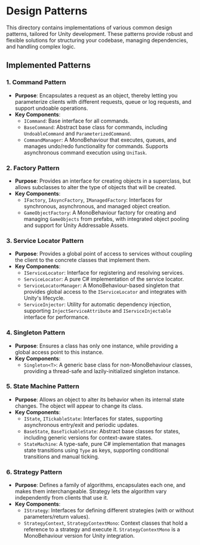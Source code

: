 # Design Patterns

This directory contains implementations of various common design patterns, tailored for Unity development. These patterns provide robust and flexible solutions for structuring your codebase, managing dependencies, and handling complex logic.

## Implemented Patterns

### 1. Command Pattern

-   **Purpose**: Encapsulates a request as an object, thereby letting you parameterize clients with different requests, queue or log requests, and support undoable operations.
-   **Key Components**:
    -   `ICommand`: Base interface for all commands.
    -   `BaseCommand`: Abstract base class for commands, including `UndoableCommand` and `ParameterizedCommand`.
    -   `CommandManager`: A MonoBehaviour that executes, queues, and manages undo/redo functionality for commands. Supports asynchronous command execution using `UniTask`.

### 2. Factory Pattern

-   **Purpose**: Provides an interface for creating objects in a superclass, but allows subclasses to alter the type of objects that will be created.
-   **Key Components**:
    -   `IFactory`, `IAsyncFactory`, `IManagedFactory`: Interfaces for synchronous, asynchronous, and managed object creation.
    -   `GameObjectFactory`: A MonoBehaviour factory for creating and managing `GameObjects` from prefabs, with integrated object pooling and support for Unity Addressable Assets.

### 3. Service Locator Pattern

-   **Purpose**: Provides a global point of access to services without coupling the client to the concrete classes that implement them.
-   **Key Components**:
    -   `IServiceLocator`: Interface for registering and resolving services.
    -   `ServiceLocator`: A pure C# implementation of the service locator.
    -   `ServiceLocatorManager`: A MonoBehaviour-based singleton that provides global access to the `IServiceLocator` and integrates with Unity's lifecycle.
    -   `ServiceInjector`: Utility for automatic dependency injection, supporting `InjectServiceAttribute` and `IServiceInjectable` interface for performance.

### 4. Singleton Pattern

-   **Purpose**: Ensures a class has only one instance, while providing a global access point to this instance.
-   **Key Components**:
    -   `Singleton<T>`: A generic base class for non-MonoBehaviour classes, providing a thread-safe and lazily-initialized singleton instance.

### 5. State Machine Pattern

-   **Purpose**: Allows an object to alter its behavior when its internal state changes. The object will appear to change its class.
-   **Key Components**:
    -   `IState`, `ITickableState`: Interfaces for states, supporting asynchronous entry/exit and periodic updates.
    -   `BaseState`, `BaseTickableState`: Abstract base classes for states, including generic versions for context-aware states.
    -   `StateMachine`: A type-safe, pure C# implementation that manages state transitions using `Type` as keys, supporting conditional transitions and manual ticking.

### 6. Strategy Pattern

-   **Purpose**: Defines a family of algorithms, encapsulates each one, and makes them interchangeable. Strategy lets the algorithm vary independently from clients that use it.
-   **Key Components**:
    -   `IStrategy`: Interfaces for defining different strategies (with or without parameters/return values).
    -   `StrategyContext`, `StrategyContextMono`: Context classes that hold a reference to a strategy and execute it. `StrategyContextMono` is a MonoBehaviour version for Unity integration.
